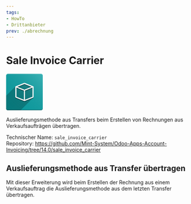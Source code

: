 ```yaml
---
tags:
- HowTo
- Drittanbieter
prev: ./abrechnung
---
```

# Sale Invoice Carrier

![icon_oms_box](assets/icon_oms_box.png)

Auslieferungsmethode aus Transfers beim Erstellen von Rechnungen aus Verkaufsaufträgen übertragen.

Technischer Name: `sale_invoice_carrier`\
Repository: <https://github.com/Mint-System/Odoo-Apps-Account-Invoicing/tree/14.0/sale_invoice_carrier>

## Auslieferungsmethode aus Transfer übertragen

Mit dieser Erweiterung wird beim Erstellen der Rechnung aus einem Verkaufsauftrag die Auslieferungsmethode aus dem letzten Transfer übertragen.
